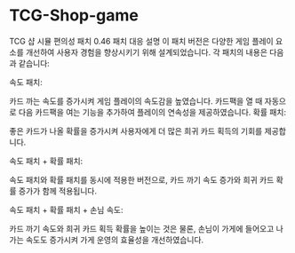 # TCG-Shop-game
TCG 샵 시뮬 편의성 패치 
0.46 패치 대응 설명
이 패치 버전은 다양한 게임 플레이 요소를 개선하여 사용자 경험을 향상시키기 위해 설계되었습니다. 각 패치의 내용은 다음과 같습니다:

속도 패치:

카드 까는 속도를 증가시켜 게임 플레이의 속도감을 높였습니다.
카드팩을 열 때 자동으로 다음 카드팩을 여는 기능을 추가하여 플레이의 연속성을 제공하였습니다.
확률 패치:

좋은 카드가 나올 확률을 증가시켜 사용자에게 더 많은 희귀 카드 획득의 기회를 제공합니다.

속도 패치 + 확률 패치:

속도 패치와 확률 패치를 동시에 적용한 버전으로, 카드 까기 속도 증가와 희귀 카드 확률 증가가 함께 적용됩니다.

속도 패치 + 확률 패치 + 손님 속도:

카드 까기 속도와 희귀 카드 획득 확률을 높이는 것은 물론, 손님이 가게에 들어오고 나가는 속도도 증가시켜 가게 운영의 효율성을 개선하였습니다.
